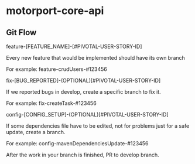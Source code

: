 # motorport-core-api

## Git Flow
feature-[FEATURE_NAME]-[#PIVOTAL-USER-STORY-ID]

Every new feature that would be implemented should have its own branch

For example: feature-crudUsers-#123456

fix-[BUG_REPORTED]-(OPTIONAL)[#PIVOTAL-USER-STORY-ID]

If we reported bugs in develop, create a specific branch to fix it.

For example: fix-createTask-#123456

config-[CONFIG_SETUP]-(OPTIONAL)[#PIVOTAL-USER-STORY-ID]

If some dependencies file have to be edited, not for problems just for a safe update, create a branch.

For example: config-mavenDependenciesUpdate-#123456

After the work in your branch is finished, PR to develop branch.

